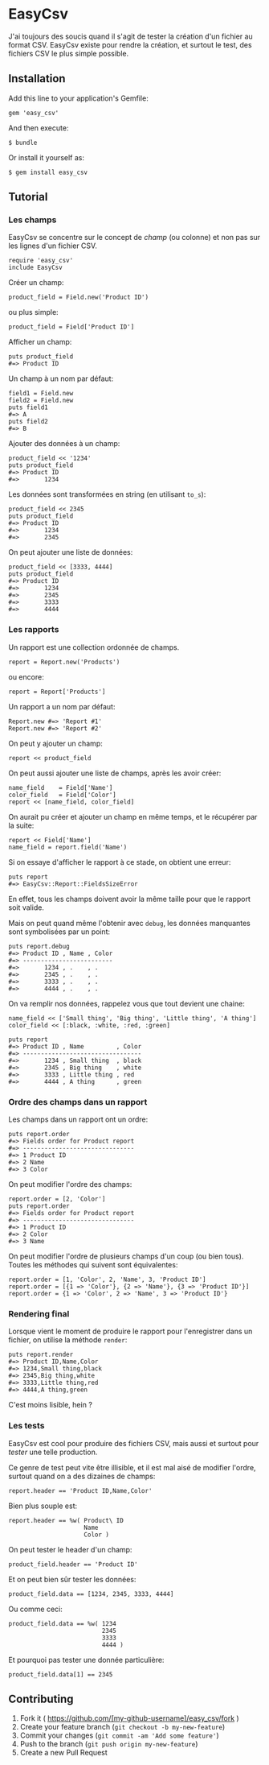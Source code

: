 # EasyCsv

J'ai toujours des soucis quand il s'agit de tester la création d'un
fichier au format CSV. EasyCsv existe pour rendre la création, et surtout
le test, des fichiers CSV le plus simple possible.

## Installation

Add this line to your application's Gemfile:

    gem 'easy_csv'

And then execute:

    $ bundle

Or install it yourself as:

    $ gem install easy_csv

## Tutorial

### Les champs

EasyCsv se concentre sur le concept de *champ* (ou colonne) et non pas sur les
lignes d'un fichier CSV.

    require 'easy_csv'
    include EasyCsv

Créer un champ:

    product_field = Field.new('Product ID')

ou plus simple:

    product_field = Field['Product ID']

Afficher un champ:

    puts product_field
    #=> Product ID

Un champ à un nom par défaut:

    field1 = Field.new
    field2 = Field.new
    puts field1
    #=> A
    puts field2
    #=> B

Ajouter des données à un champ:

    product_field << '1234'
    puts product_field
    #=> Product ID
    #=>       1234

Les données sont transformées en string (en utilisant `to_s`):

    product_field << 2345
    puts product_field
    #=> Product ID
    #=>       1234
    #=>       2345

On peut ajouter une liste de données:

    product_field << [3333, 4444]
    puts product_field
    #=> Product ID
    #=>       1234
    #=>       2345
    #=>       3333
    #=>       4444

### Les rapports

Un rapport est une collection ordonnée de champs.

    report = Report.new('Products')

ou encore:

    report = Report['Products']

Un rapport a un nom par défaut:

    Report.new #=> 'Report #1'
    Report.new #=> 'Report #2'

On peut y ajouter un champ:

    report << product_field

On peut aussi ajouter une liste de champs, après les avoir créer:

    name_field    = Field['Name']
    color_field   = Field['Color']
    report << [name_field, color_field]

On aurait pu créer et ajouter un champ en même temps, et le récupérer
par la suite:

    report << Field['Name']
    name_field = report.field('Name')

Si on essaye d'afficher le rapport à ce stade, on obtient une erreur:

    puts report
    #=> EasyCsv::Report::FieldsSizeError

En effet, tous les champs doivent avoir la même taille pour que le rapport
soit valide.

Mais on peut quand même l'obtenir avec `debug`, les données manquantes
sont symbolisées par un point:

    puts report.debug
    #=> Product ID , Name , Color
    #=> -------------------------
    #=>       1234 , .    , .
    #=>       2345 , .    , .
    #=>       3333 , .    , .
    #=>       4444 , .    , .

On va remplir nos données, rappelez vous que tout devient une chaine:

    name_field << ['Small thing', 'Big thing', 'Little thing', 'A thing']
    color_field << [:black, :white, :red, :green]

    puts report
    #=> Product ID , Name         , Color
    #=> ---------------------------------
    #=>       1234 , Small thing  , black
    #=>       2345 , Big thing    , white
    #=>       3333 , Little thing , red
    #=>       4444 , A thing      , green

### Ordre des champs dans un rapport

Les champs dans un rapport ont un ordre:

    puts report.order
    #=> Fields order for Product report
    #=> -------------------------------
    #=> 1 Product ID
    #=> 2 Name
    #=> 3 Color

On peut modifier l'ordre des champs:

    report.order = [2, 'Color']
    puts report.order
    #=> Fields order for Product report
    #=> -------------------------------
    #=> 1 Product ID
    #=> 2 Color
    #=> 3 Name

On peut modifier l'ordre de plusieurs champs d'un coup (ou bien tous).
Toutes les méthodes qui suivent sont équivalentes:

    report.order = [1, 'Color', 2, 'Name', 3, 'Product ID']
    report.order = [{1 => 'Color'}, {2 => 'Name'}, {3 => 'Product ID'}]
    report.order = {1 => 'Color', 2 => 'Name', 3 => 'Product ID'}

### Rendering final

Lorsque vient le moment de produire le rapport pour l'enregistrer dans un
fichier, on utilise la méthode `render`:

    puts report.render
    #=> Product ID,Name,Color
    #=> 1234,Small thing,black
    #=> 2345,Big thing,white
    #=> 3333,Little thing,red
    #=> 4444,A thing,green

C'est moins lisible, hein ?

### Les tests

EasyCsv est cool pour produire des fichiers CSV, mais aussi et surtout pour
*tester* une telle production.

Ce genre de test peut vite être illisible, et il est mal aisé de modifier
l'ordre, surtout quand on a des dizaines de champs:

    report.header == 'Product ID,Name,Color'

Bien plus souple est:

    report.header == %w( Product\ ID
                         Name
                         Color )

On peut tester le header d'un champ:

    product_field.header == 'Product ID'

Et on peut bien sûr tester les données:

    product_field.data == [1234, 2345, 3333, 4444]

Ou comme ceci:

    product_field.data == %w( 1234
                              2345
                              3333
                              4444 )

Et pourquoi pas tester une donnée particulière:

    product_field.data[1] == 2345

## Contributing

1. Fork it ( https://github.com/[my-github-username]/easy_csv/fork )
2. Create your feature branch (`git checkout -b my-new-feature`)
3. Commit your changes (`git commit -am 'Add some feature'`)
4. Push to the branch (`git push origin my-new-feature`)
5. Create a new Pull Request
